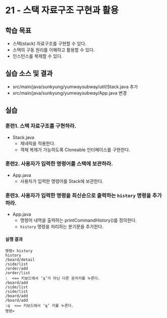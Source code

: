 # 21 - 스택 자료구조 구현과 활용

## 학습 목표

- 스택(stack) 자료구조를 구현할 수 있다.
- 스택의 구동 원리를 이해하고 활용할 수 있다.
- 인스턴스를 복제할 수 있다.

## 실습 소스 및 결과

- src/main/java/sunkyung/yumwaysubway/util/Stack.java 추가
- src/main/java/sunkyung/yumwaysubway/App.java 변경

## 실습

### 훈련1. 스택 자료구조를 구현하라.

- Stack.java
    - 제네릭을 적용한다.
    - 객체 복제가 가능하도록 Cloneable 인터페이스를 구현한다.


### 훈련2. 사용자가 입력한 명령어를 스택에 보관하라.

- App.java
    - 사용자가 입력한 명령어를 Stack에 보관한다.


### 훈련3. 사용자가 입력한 명령을 최신순으로 출력하는 `history` 명령을 추가하라.

- App.java
    - 명령어 내역을 출력하는 printCommandHistory()를 정의한다.
    - `history` 명령을 처리하는 분기문을 추가한다.

#### 실행 결과


```
명령> history
history
/board/detail
/side/list
/order/add
/order/list
:  <== 키보드에서 ‘q’가 아닌 다른 문자키를 누른다.
/board/add
/side/list
/side/list
/board/add
/board/add
:q  <== 키보드에서 ‘q’ 키를 누른다.
명령>

```
